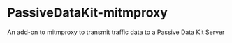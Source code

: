 # PassiveDataKit-mitmproxy
An add-on to mitmproxy to transmit traffic data to a Passive Data Kit Server
